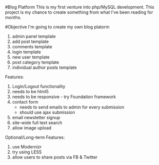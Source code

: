 #Blog Platform
This is my first venture into php/MySQL development. This project is my chance to create something from what I've been reading for months.

#Objective
I'm going to create my own blog platorm

<ol>
	<li>admin panel template</li>
	<li>add post template</li>
	<li>comments template</li>
	<li>login template</li>
	<li>new user template</li>			
	<li>post category template</li>
	<li>individual author posts template</li>
</ol>
<p>Features:</p>
<ol>			
	<li>Login/Logout functionality</li>
	<li>needs to be html5</li>
	<li>needs to be responsive - try Foundation framework</li>
	<li>contact form
		<ul>
			<li>needs to send emails to admin for every submission</li>
			<li>should use ajax submission</li>
		</ul>
	</li>
	<li>email newsletter signup</li>
	<li>site-wide full text search</li>
	<li>allow image upload</li>
</ol>
<p>Optional/Long-term Features:</p>
<ol>
	<li>use Modernizr</li>
	<li>try using LESS</li>
	<li>allow users to share posts via FB &amp; Twitter</li>
</ol>